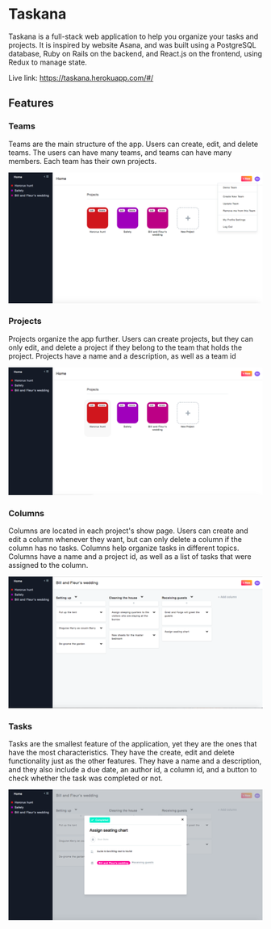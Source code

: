 # Taskana

Taskana is a full-stack web application to help you organize your tasks and projects. It is inspired by website Asana, and was built using a PostgreSQL database, Ruby on Rails on the backend, and React.js on the frontend, using Redux to manage state.

Live link: https://taskana.herokuapp.com/#/

## Features

### Teams

Teams are the main structure of the app. Users can create, edit, and delete teams. The users can have many teams, and teams can have many members. Each team has their own projects.

![Teams](./readMe_images/Teams.png)

### Projects

Projects organize the app further. Users can create projects, but they can only edit, and delete a project if they belong to the team that holds the project. Projects have a name and a description, as well as a team id

![Projects](./readMe_images/Projects.png)

### Columns

Columns are located in each project's show page. Users can create and edit a column whenever they want, but can only delete a column if the column has no tasks. Columns help organize tasks in different topics. Columns have a name and a project id, as well as a list of tasks that were assigned to the column.

![Columns](./readMe_images/Columns.png)

### Tasks

Tasks are the smallest feature of the application, yet they are the ones that have the most characteristics. They have the create, edit and delete functionality just as the other features. They have a name and a description, and they also include a due date, an author id, a column id, and a button to check whether the task was completed or not.

![Tasks](./readMe_images/Tasks.png)
